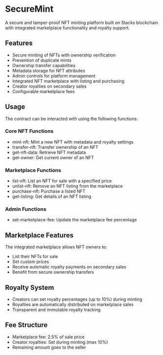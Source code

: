 # SecureMint

A secure and tamper-proof NFT minting platform built on Stacks blockchain with integrated marketplace functionality and royalty support.

## Features

- Secure minting of NFTs with ownership verification
- Prevention of duplicate mints
- Ownership transfer capabilities 
- Metadata storage for NFT attributes
- Admin controls for platform management
- Integrated NFT marketplace with listing and purchasing
- Creator royalties on secondary sales
- Configurable marketplace fees

## Usage

The contract can be interacted with using the following functions:

### Core NFT Functions
- mint-nft: Mint a new NFT with metadata and royalty settings
- transfer-nft: Transfer ownership of an NFT
- get-nft-data: Retrieve NFT metadata
- get-owner: Get current owner of an NFT

### Marketplace Functions
- list-nft: List an NFT for sale with a specified price
- unlist-nft: Remove an NFT listing from the marketplace
- purchase-nft: Purchase a listed NFT
- get-listing: Get details of an NFT listing

### Admin Functions
- set-marketplace-fee: Update the marketplace fee percentage

## Marketplace Features

The integrated marketplace allows NFT owners to:
- List their NFTs for sale
- Set custom prices
- Receive automatic royalty payments on secondary sales
- Benefit from secure ownership transfers

## Royalty System

- Creators can set royalty percentages (up to 10%) during minting
- Royalties are automatically distributed on marketplace sales
- Transparent and immutable royalty tracking

## Fee Structure

- Marketplace fee: 2.5% of sale price
- Creator royalties: Set during minting (max 10%)
- Remaining amount goes to the seller
